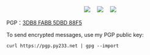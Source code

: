 
  <div align="center">
    <a href="https://py233.net/"><img src="https://img.shields.io/badge/Page-Navigation-blue" /></a>&emsp;
    <a href="https://x.com/233py/"><img src="https://img.shields.io/badge/x.com-@233py-000000?labelColor=555&logo=x&logoColor=fff&style=flat" /></a>&emsp;
    <a href="https://t.me/py233/"><img src="https://img.shields.io/badge/t.me-@py233-0088CC?labelColor=555&logo=telegram&logoColor=fff&style=flat" /></a>&emsp;
  </div>

PGP：<a href="https://pgp.py233.net/">3DB8 FABB 5DBD 88F5</a>

To send encrypted messages, use my PGP public key:   

`curl https://pgp.py233.net | gpg --import`    
